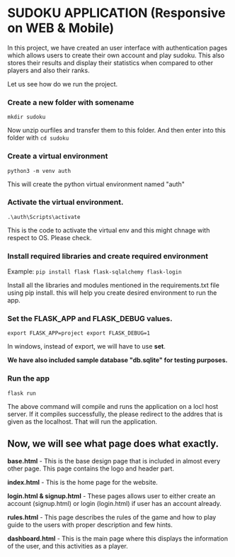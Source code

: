 # SUDOKU APPLICATION (Responsive on WEB & Mobile)

In this project, we have created an user interface with authentication pages which allows users to create their own account and play sudoku. This also stores their results and display their statistics when compared to other players and also their ranks.

Let us see how do we run the project.

### Create a new folder with somename

`mkdir sudoku`

Now unzip ourfiles and transfer them to this folder. And then enter into this folder with `cd sudoku`

### Create a virtual environment

`python3 -m venv auth`

This will create the python virtual environment named "auth"

### Activate the virtual environment.

`.\auth\Scripts\activate`

This is the code to activate the virtual env and this might chnage with respect to OS. Please check.

### Install required libraries and create required environment

Example: `pip install flask flask-sqlalchemy flask-login`

Install all the libraries and modules mentioned in the requirements.txt file using pip install. this will help you create desired environment to run the app.

### Set the FLASK_APP and FLASK_DEBUG values.

`export FLASK_APP=project export FLASK_DEBUG=1`

In windows, instead of export, we will have to use **set**.

**We have also included sample database "db.sqlite" for testing purposes.**

### Run the app

`flask run`

The above command will compile and runs the application on a locl host server. If it compiles successfully, the please redirect to the addres that is given as the localhost. That will run the application.

## Now, we will see what page does what exactly.

**base.html** - This is the base design page that is included in almost every other page. This page contains the logo and header part.

**index.html** - This is the home page for the website.

**login.html & signup.html** - These pages allows user to either create an account (signup.html) or login (login.html) if user has an account already.

**rules.html** - This page describes the rules of the game and how to play guide to the users with proper description and few hints.

**dashboard.html** - This is the main page where this displays the information of the user, and this activities as a player.

